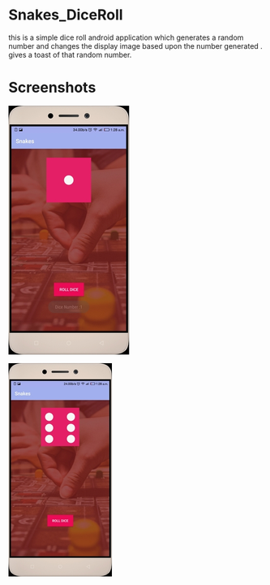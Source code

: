 # Snakes_DiceRoll
this is a simple dice roll android application which generates a random number and changes the display image based upon the number generated .
gives a toast of that random number.
# Screenshots
![screenshot](/11.jpg)

![screenshot](/12.jpg)